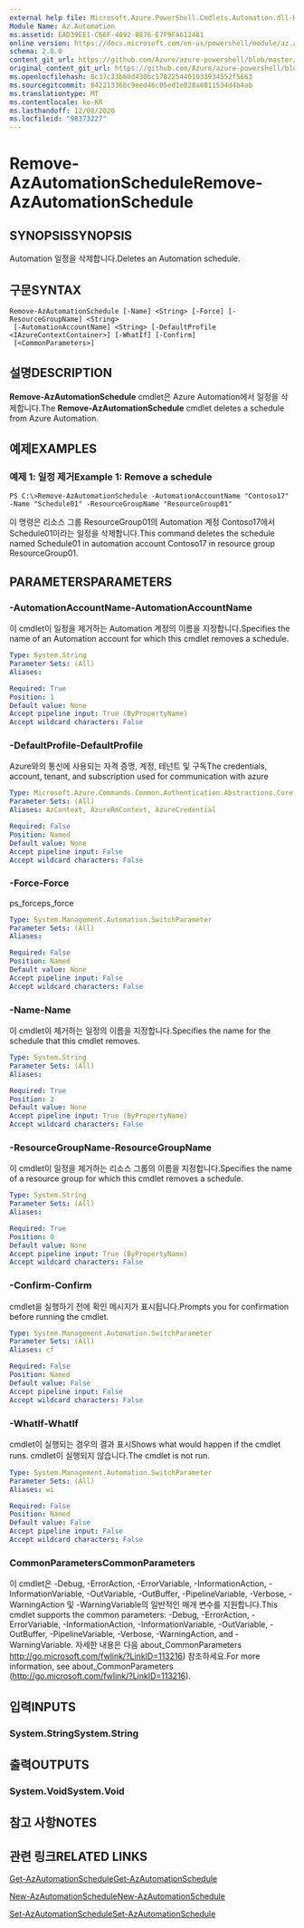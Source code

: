 ```yaml
---
external help file: Microsoft.Azure.PowerShell.Cmdlets.Automation.dll-Help.xml
Module Name: Az.Automation
ms.assetid: EAD39EE1-C66F-4092-8876-E7F9FA612481
online version: https://docs.microsoft.com/en-us/powershell/module/az.automation/remove-azautomationschedule
schema: 2.0.0
content_git_url: https://github.com/Azure/azure-powershell/blob/master/src/Automation/Automation/help/Remove-AzAutomationSchedule.md
original_content_git_url: https://github.com/Azure/azure-powershell/blob/master/src/Automation/Automation/help/Remove-AzAutomationSchedule.md
ms.openlocfilehash: 0c37c33b60d430bc1782254401033934552f5663
ms.sourcegitcommit: 04221336bc9eed46c05ed1e828a6811534d4b4ab
ms.translationtype: MT
ms.contentlocale: ko-KR
ms.lasthandoff: 12/08/2020
ms.locfileid: "98373227"
---
```

# <span data-ttu-id="fa7e6-101">Remove-AzAutomationSchedule</span><span class="sxs-lookup"><span data-stu-id="fa7e6-101">Remove-AzAutomationSchedule</span></span>

## <span data-ttu-id="fa7e6-102">SYNOPSIS</span><span class="sxs-lookup"><span data-stu-id="fa7e6-102">SYNOPSIS</span></span>
<span data-ttu-id="fa7e6-103">Automation 일정을 삭제합니다.</span><span class="sxs-lookup"><span data-stu-id="fa7e6-103">Deletes an Automation schedule.</span></span>

## <span data-ttu-id="fa7e6-104">구문</span><span class="sxs-lookup"><span data-stu-id="fa7e6-104">SYNTAX</span></span>

```
Remove-AzAutomationSchedule [-Name] <String> [-Force] [-ResourceGroupName] <String>
 [-AutomationAccountName] <String> [-DefaultProfile <IAzureContextContainer>] [-WhatIf] [-Confirm]
 [<CommonParameters>]
```

## <span data-ttu-id="fa7e6-105">설명</span><span class="sxs-lookup"><span data-stu-id="fa7e6-105">DESCRIPTION</span></span>
<span data-ttu-id="fa7e6-106">**Remove-AzAutomationSchedule** cmdlet은 Azure Automation에서 일정을 삭제합니다.</span><span class="sxs-lookup"><span data-stu-id="fa7e6-106">The **Remove-AzAutomationSchedule** cmdlet deletes a schedule from Azure Automation.</span></span>

## <span data-ttu-id="fa7e6-107">예제</span><span class="sxs-lookup"><span data-stu-id="fa7e6-107">EXAMPLES</span></span>

### <span data-ttu-id="fa7e6-108">예제 1: 일정 제거</span><span class="sxs-lookup"><span data-stu-id="fa7e6-108">Example 1: Remove a schedule</span></span>
```
PS C:\>Remove-AzAutomationSchedule -AutomationAccountName "Contoso17" -Name "Schedule01" -ResourceGroupName "ResourceGroup01"
```

<span data-ttu-id="fa7e6-109">이 명령은 리소스 그룹 ResourceGroup01의 Automation 계정 Contoso17에서 Schedule01이라는 일정을 삭제합니다.</span><span class="sxs-lookup"><span data-stu-id="fa7e6-109">This command deletes the schedule named Schedule01 in automation account Contoso17 in resource group ResourceGroup01.</span></span>

## <span data-ttu-id="fa7e6-110">PARAMETERS</span><span class="sxs-lookup"><span data-stu-id="fa7e6-110">PARAMETERS</span></span>

### <span data-ttu-id="fa7e6-111">-AutomationAccountName</span><span class="sxs-lookup"><span data-stu-id="fa7e6-111">-AutomationAccountName</span></span>
<span data-ttu-id="fa7e6-112">이 cmdlet이 일정을 제거하는 Automation 계정의 이름을 지정합니다.</span><span class="sxs-lookup"><span data-stu-id="fa7e6-112">Specifies the name of an Automation account for which this cmdlet removes a schedule.</span></span>

```yaml
Type: System.String
Parameter Sets: (All)
Aliases:

Required: True
Position: 1
Default value: None
Accept pipeline input: True (ByPropertyName)
Accept wildcard characters: False
```

### <span data-ttu-id="fa7e6-113">-DefaultProfile</span><span class="sxs-lookup"><span data-stu-id="fa7e6-113">-DefaultProfile</span></span>
<span data-ttu-id="fa7e6-114">Azure와의 통신에 사용되는 자격 증명, 계정, 테넌트 및 구독</span><span class="sxs-lookup"><span data-stu-id="fa7e6-114">The credentials, account, tenant, and subscription used for communication with azure</span></span>

```yaml
Type: Microsoft.Azure.Commands.Common.Authentication.Abstractions.Core.IAzureContextContainer
Parameter Sets: (All)
Aliases: AzContext, AzureRmContext, AzureCredential

Required: False
Position: Named
Default value: None
Accept pipeline input: False
Accept wildcard characters: False
```

### <span data-ttu-id="fa7e6-115">-Force</span><span class="sxs-lookup"><span data-stu-id="fa7e6-115">-Force</span></span>
<span data-ttu-id="fa7e6-116">ps_force</span><span class="sxs-lookup"><span data-stu-id="fa7e6-116">ps_force</span></span>

```yaml
Type: System.Management.Automation.SwitchParameter
Parameter Sets: (All)
Aliases:

Required: False
Position: Named
Default value: None
Accept pipeline input: False
Accept wildcard characters: False
```

### <span data-ttu-id="fa7e6-117">-Name</span><span class="sxs-lookup"><span data-stu-id="fa7e6-117">-Name</span></span>
<span data-ttu-id="fa7e6-118">이 cmdlet이 제거하는 일정의 이름을 지정합니다.</span><span class="sxs-lookup"><span data-stu-id="fa7e6-118">Specifies the name for the schedule that this cmdlet removes.</span></span>

```yaml
Type: System.String
Parameter Sets: (All)
Aliases:

Required: True
Position: 2
Default value: None
Accept pipeline input: True (ByPropertyName)
Accept wildcard characters: False
```

### <span data-ttu-id="fa7e6-119">-ResourceGroupName</span><span class="sxs-lookup"><span data-stu-id="fa7e6-119">-ResourceGroupName</span></span>
<span data-ttu-id="fa7e6-120">이 cmdlet이 일정을 제거하는 리소스 그룹의 이름을 지정합니다.</span><span class="sxs-lookup"><span data-stu-id="fa7e6-120">Specifies the name of a resource group for which this cmdlet removes a schedule.</span></span>

```yaml
Type: System.String
Parameter Sets: (All)
Aliases:

Required: True
Position: 0
Default value: None
Accept pipeline input: True (ByPropertyName)
Accept wildcard characters: False
```

### <span data-ttu-id="fa7e6-121">-Confirm</span><span class="sxs-lookup"><span data-stu-id="fa7e6-121">-Confirm</span></span>
<span data-ttu-id="fa7e6-122">cmdlet을 실행하기 전에 확인 메시지가 표시됩니다.</span><span class="sxs-lookup"><span data-stu-id="fa7e6-122">Prompts you for confirmation before running the cmdlet.</span></span>

```yaml
Type: System.Management.Automation.SwitchParameter
Parameter Sets: (All)
Aliases: cf

Required: False
Position: Named
Default value: False
Accept pipeline input: False
Accept wildcard characters: False
```

### <span data-ttu-id="fa7e6-123">-WhatIf</span><span class="sxs-lookup"><span data-stu-id="fa7e6-123">-WhatIf</span></span>
<span data-ttu-id="fa7e6-124">cmdlet이 실행되는 경우의 결과 표시</span><span class="sxs-lookup"><span data-stu-id="fa7e6-124">Shows what would happen if the cmdlet runs.</span></span>
<span data-ttu-id="fa7e6-125">cmdlet이 실행되지 않습니다.</span><span class="sxs-lookup"><span data-stu-id="fa7e6-125">The cmdlet is not run.</span></span>

```yaml
Type: System.Management.Automation.SwitchParameter
Parameter Sets: (All)
Aliases: wi

Required: False
Position: Named
Default value: False
Accept pipeline input: False
Accept wildcard characters: False
```

### <span data-ttu-id="fa7e6-126">CommonParameters</span><span class="sxs-lookup"><span data-stu-id="fa7e6-126">CommonParameters</span></span>
<span data-ttu-id="fa7e6-127">이 cmdlet은 -Debug, -ErrorAction, -ErrorVariable, -InformationAction, -InformationVariable, -OutVariable, -OutBuffer, -PipelineVariable, -Verbose, -WarningAction 및 -WarningVariable의 일반적인 매개 변수를 지원합니다.</span><span class="sxs-lookup"><span data-stu-id="fa7e6-127">This cmdlet supports the common parameters: -Debug, -ErrorAction, -ErrorVariable, -InformationAction, -InformationVariable, -OutVariable, -OutBuffer, -PipelineVariable, -Verbose, -WarningAction, and -WarningVariable.</span></span> <span data-ttu-id="fa7e6-128">자세한 내용은 다음 about_CommonParameters http://go.microsoft.com/fwlink/?LinkID=113216) 참조하세요.</span><span class="sxs-lookup"><span data-stu-id="fa7e6-128">For more information, see about_CommonParameters (http://go.microsoft.com/fwlink/?LinkID=113216).</span></span>

## <span data-ttu-id="fa7e6-129">입력</span><span class="sxs-lookup"><span data-stu-id="fa7e6-129">INPUTS</span></span>

### <span data-ttu-id="fa7e6-130">System.String</span><span class="sxs-lookup"><span data-stu-id="fa7e6-130">System.String</span></span>

## <span data-ttu-id="fa7e6-131">출력</span><span class="sxs-lookup"><span data-stu-id="fa7e6-131">OUTPUTS</span></span>

### <span data-ttu-id="fa7e6-132">System.Void</span><span class="sxs-lookup"><span data-stu-id="fa7e6-132">System.Void</span></span>

## <span data-ttu-id="fa7e6-133">참고 사항</span><span class="sxs-lookup"><span data-stu-id="fa7e6-133">NOTES</span></span>

## <span data-ttu-id="fa7e6-134">관련 링크</span><span class="sxs-lookup"><span data-stu-id="fa7e6-134">RELATED LINKS</span></span>

[<span data-ttu-id="fa7e6-135">Get-AzAutomationSchedule</span><span class="sxs-lookup"><span data-stu-id="fa7e6-135">Get-AzAutomationSchedule</span></span>](./Get-AzAutomationSchedule.md)

[<span data-ttu-id="fa7e6-136">New-AzAutomationSchedule</span><span class="sxs-lookup"><span data-stu-id="fa7e6-136">New-AzAutomationSchedule</span></span>](./New-AzAutomationSchedule.md)

[<span data-ttu-id="fa7e6-137">Set-AzAutomationSchedule</span><span class="sxs-lookup"><span data-stu-id="fa7e6-137">Set-AzAutomationSchedule</span></span>](./Set-AzAutomationSchedule.md)



